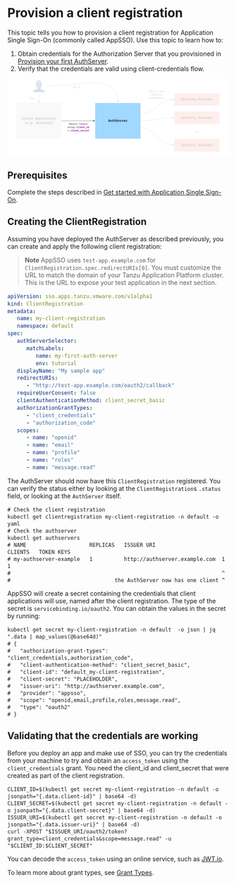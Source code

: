 # Provision a client registration

This topic tells you how to provision a client registration for Application Single
Sign-On (commonly called AppSSO). Use this topic to learn how to:

1. Obtain credentials for the Authorization Server that you provisioned in
   [Provision your first AuthServer](provision-auth-server.hbs.md).
2. Verify that the credentials are valid using client-credentials flow.

![Diagram of AppSSO's components, with AuthServer and ClientRegistration highlighted](../../images/app-sso/client-registration.png)

## Prerequisites

Complete the steps described in [Get started with Application Single Sign-On](./appsso-overview.hbs.md).

## Creating the ClientRegistration

Assuming you have deployed the AuthServer as described previously, you can create and apply the following client
registration:

> **Note** AppSSO uses `test-app.example.com` for `ClientRegistration.spec.redirectURIs[0]`. You must customize the URL
to match the domain of your Tanzu Application Platform cluster. This is the URL to expose your test application in the next
section.

```yaml
apiVersion: sso.apps.tanzu.vmware.com/v1alpha1
kind: ClientRegistration
metadata:
   name: my-client-registration
   namespace: default
spec:
   authServerSelector:
      matchLabels:
         name: my-first-auth-server
         env: tutorial
   displayName: "My sample app"
   redirectURIs:
      - "http://test-app.example.com/oauth2/callback"
   requireUserConsent: false
   clientAuthenticationMethod: client_secret_basic
   authorizationGrantTypes:
      - "client_credentials"
      - "authorization_code"
   scopes:
      - name: "openid"
      - name: "email"
      - name: "profile"
      - name: "roles"
      - name: "message.read"
```

The AuthServer should now have this `ClientRegistration` registered. You can verify the status either by
looking at the `ClientRegistration`s `.status` field, or looking at the `AuthServer` itself.

```shell
# Check the client registration
kubectl get clientregistration my-client-registration -n default -o yaml
# Check the authserver
kubectl get authservers
# NAME                    REPLICAS   ISSUER URI                     CLIENTS   TOKEN KEYS
# my-authserver-example   1          http://authserver.example.com  1         1
#                                                                   ^
#                                 the AuthServer now has one client ^
```

AppSSO will create a secret containing the credentials that client applications will use, named after the client
registration. The type of the secret is `servicebinding.io/oauth2`. You can obtain the values in the secret by running:

```shell
kubectl get secret my-client-registration -n default  -o json | jq ".data | map_values(@base64d)"
# {
#   "authorization-grant-types": "client_credentials,authorization_code",
#   "client-authentication-method": "client_secret_basic",
#   "client-id": "default_my-client-registration",
#   "client-secret": "PLACEHOLDER",
#   "issuer-uri": "http://authserver.example.com",
#   "provider": "appsso",
#   "scope": "openid,email,profile,roles,message.read",
#   "type": "oauth2"
# }
```

## Validating that the credentials are working

Before you deploy an app and make use of SSO, you can try the credentials from your machine to try and obtain
an `access_token` using the `client_credentials` grant. You need the client_id and client_secret that were created as
part of the client registration.

```shell
CLIENT_ID=$(kubectl get secret my-client-registration -n default -o jsonpath="{.data.client-id}" | base64 -d)
CLIENT_SECRET=$(kubectl get secret my-client-registration -n default -o jsonpath="{.data.client-secret}" | base64 -d)
ISSUER_URI=$(kubectl get secret my-client-registration -n default -o jsonpath="{.data.issuer-uri}" | base64 -d)
curl -XPOST "$ISSUER_URI/oauth2/token?grant_type=client_credentials&scope=message.read" -u "$CLIENT_ID:$CLIENT_SECRET"
```

You can decode the `access_token` using an online service, such as [JWT.io](https://jwt.io).

To learn more about grant types, see [Grant Types](../concepts/grant-types.hbs.md).
